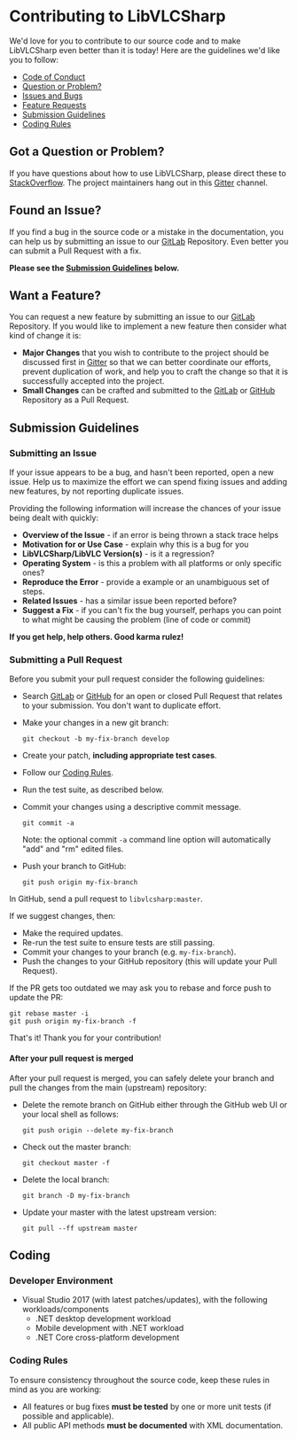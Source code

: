 # Contributing to LibVLCSharp

We'd love for you to contribute to our source code and to make LibVLCSharp even better than it is
today! Here are the guidelines we'd like you to follow:

 - [Code of Conduct](https://wiki.videolan.org/Code_of_Conduct/)
 - [Question or Problem?](#question)
 - [Issues and Bugs](#issue)
 - [Feature Requests](#feature)
 - [Submission Guidelines](#submit)
 - [Coding Rules](#rules)

## <a name="question"></a> Got a Question or Problem?

If you have questions about how to use LibVLCSharp, please direct these to [StackOverflow](https://stackoverflow.com/questions/tagged/libvlcsharp). The project maintainers hang out in this [Gitter](https://gitter.im/libvlcsharp/Lobby) channel.

## <a name="issue"></a> Found an Issue?

If you find a bug in the source code or a mistake in the documentation, you can help us by
submitting an issue to our [GitLab](https://code.videolan.org/videolan/LibVLCSharp) Repository. Even better you can submit a Pull Request with a fix.

**Please see the [Submission Guidelines](#submit) below.**

## <a name="feature"></a> Want a Feature?

You can request a new feature by submitting an issue to our [GitLab](https://code.videolan.org/videolan/LibVLCSharp) Repository.  If you
would like to implement a new feature then consider what kind of change it is:

* **Major Changes** that you wish to contribute to the project should be discussed first in [Gitter](https://gitter.im/libvlcsharp/Lobby) so that we can better coordinate our efforts,
  prevent duplication of work, and help you to craft the change so that it is successfully accepted
  into the project.
* **Small Changes** can be crafted and submitted to the [GitLab](https://code.videolan.org/videolan/LibVLCSharp) or [GitHub](https://github.com/videolan/libvlcsharp/pulls) Repository as a Pull
  Request.

## <a name="submit"></a> Submission Guidelines

### Submitting an Issue

If your issue appears to be a bug, and hasn't been reported, open a new issue. Help us to maximize the effort we can spend fixing issues and adding new features, by not reporting duplicate issues.

Providing the following information will increase the chances of your issue being dealt with
quickly:

* **Overview of the Issue** - if an error is being thrown a stack trace helps
* **Motivation for or Use Case** - explain why this is a bug for you
* **LibVLCSharp/LibVLC Version(s)** - is it a regression?
* **Operating System** - is this a problem with all platforms or only specific ones?
* **Reproduce the Error** - provide a example or an unambiguous set of steps.
* **Related Issues** - has a similar issue been reported before?
* **Suggest a Fix** - if you can't fix the bug yourself, perhaps you can point to what might be
  causing the problem (line of code or commit)

**If you get help, help others. Good karma rulez!**

### Submitting a Pull Request
Before you submit your pull request consider the following guidelines:

* Search [GitLab](https://code.videolan.org/videolan/LibVLCSharp/merge_requests) or [GitHub](https://github.com/videolan/libvlcsharp/pulls) for an open or closed Pull Request
  that relates to your submission. You don't want to duplicate effort.
* Make your changes in a new git branch:

    ```shell
    git checkout -b my-fix-branch develop
    ```

* Create your patch, **including appropriate test cases**.
* Follow our [Coding Rules](#rules).
* Run the test suite, as described below.
* Commit your changes using a descriptive commit message.

    ```shell
    git commit -a
    ```
  Note: the optional commit `-a` command line option will automatically "add" and "rm" edited files.

* Push your branch to GitHub:

    ```shell
    git push origin my-fix-branch
    ```

In GitHub, send a pull request to `libvlcsharp:master`.

If we suggest changes, then:

* Make the required updates.
* Re-run the test suite to ensure tests are still passing.
* Commit your changes to your branch (e.g. `my-fix-branch`).
* Push the changes to your GitHub repository (this will update your Pull Request).

If the PR gets too outdated we may ask you to rebase and force push to update the PR:

```shell
git rebase master -i
git push origin my-fix-branch -f
```

That's it! Thank you for your contribution!

#### After your pull request is merged

After your pull request is merged, you can safely delete your branch and pull the changes
from the main (upstream) repository:

* Delete the remote branch on GitHub either through the GitHub web UI or your local shell as follows:

    ```shell
    git push origin --delete my-fix-branch
    ```

* Check out the master branch:

    ```shell
    git checkout master -f
    ```

* Delete the local branch:

    ```shell
    git branch -D my-fix-branch
    ```

* Update your master with the latest upstream version:

    ```shell
    git pull --ff upstream master
    ```
## Coding

### Developer Environment
- Visual Studio 2017 (with latest patches/updates), with the following workloads/components
    - .NET desktop development workload
    - Mobile development with .NET workload
    - .NET Core cross-platform development

### <a name="rules"></a> Coding Rules

To ensure consistency throughout the source code, keep these rules in mind as you are working:

* All features or bug fixes **must be tested** by one or more unit tests (if possible and applicable).
* All public API methods **must be documented** with XML documentation.
